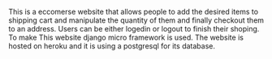 This is a eccomerse website that allows people to add the desired items to shipping cart and manipulate the quantity of them and finally checkout them to an address. Users can be either logedin or logout to finish their shoping. To make This website django micro framework is used. The website is hosted on heroku and it is using a postgresql for its database.
